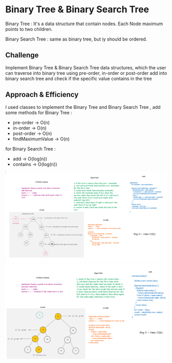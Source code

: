 # Binary Tree & Binary Search Tree

Binary Tree : It's a data structure that contain nodes. Each Node maximum points to two children.

Binary Search Tree : same as binary tree, but iy should be ordered.

## Challenge

Implement Binary Tree & Binary Search Tree data structures, which the user can traverse into binary tree using pre-order, in-order or post-order
add into binary search tree and check if the specific value contains in the tree

## Approach & Efficiency
<!-- What approach did you take? Why? What is the Big O space/time for this approach? -->
I used classes to implement the Binary Tree and Binary Search Tree , add some methods
for Binary Tree :

- pre-order -> O(n)
- in-order -> O(n)
- post-order -> O(n)
- findMaximumValue -> O(n)

for Binary Search Tree :

- add -> O(log(n))
- contains -> O(log(n))

![add](../../assets/add-bst-full.png)
![contains](../../assets/bst-contains-full.png)
